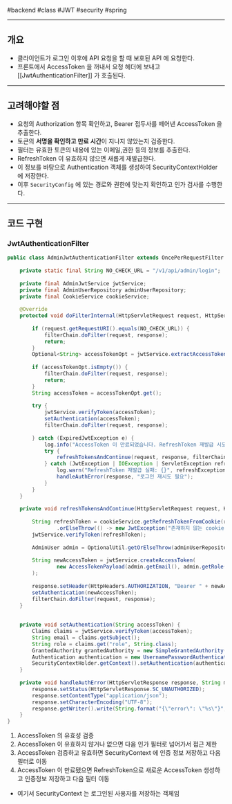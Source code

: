#backend #class #JWT #security #spring 

___

## 개요

- 클라이언트가 로그인 이후에 API 요청을 할 때 보호된 API 에 요청한다.
- 프론트에서 AccessToken 을 꺼내서 요청 헤더에 보내고 [[JwtAuthenticationFilter]] 가 호출된다.

___

## 고려해야할 점

- 요청의 Authorization 항목 확인하고, Bearer 접두사를 떼어낸 AccessToken 을 추출한다.
- 토큰의 **서명을 확인하고 만료 시간**이 지나지 않았는지 검증한다.
- 필터는 유효한 토큰의 내용에 있는 이메일,권한 등의 정보를 추출한다.
- RefreshToken 이 유효하지 않으면 새롭게 재발급한다.
- 이 정보를 바탕으로 Authentication 객체를 생성하여 SecurityContextHolder 에 저장한다.
- 이후  `SecurityConfig` 에 있는 경로와 권한에 맞는지 확인하고 인가 검사를 수행한다.

___

## 코드 구현

### JwtAuthenticationFilter

```java
public class AdminJwtAuthenticationFilter extends OncePerRequestFilter {  
  
    private static final String NO_CHECK_URL = "/v1/api/admin/login";  
  
    private final AdminJwtService jwtService;  
    private final AdminUserRepository adminUserRepository;  
    private final CookieService cookieService;  
  
    @Override  
    protected void doFilterInternal(HttpServletRequest request, HttpServletResponse response, FilterChain filterChain) throws ServletException, IOException {  
  
        if (request.getRequestURI().equals(NO_CHECK_URL)) {  
            filterChain.doFilter(request, response);  
            return;  
        }  
        Optional<String> accessTokenOpt = jwtService.extractAccessToken(request);  
  
        if (accessTokenOpt.isEmpty()) {  
            filterChain.doFilter(request, response);  
            return;  
        }  
        String accessToken = accessTokenOpt.get();  
  
        try {  
            jwtService.verifyToken(accessToken);  
            setAuthentication(accessToken);  
            filterChain.doFilter(request, response);  
  
        } catch (ExpiredJwtException e) {  
            log.info("AccessToken 이 만료되었습니다. RefreshToken 재발급 시도");  
            try {  
                refreshTokensAndContinue(request, response, filterChain);  
            } catch (JwtException | IOException | ServletException refreshException) {  
                log.warn("RefreshToken 재발급 실패: {}", refreshException.getMessage());  
                handleAuthError(response, "로그인 재시도 필요");  
            }  
        }  
    }  
  
    private void refreshTokensAndContinue(HttpServletRequest request, HttpServletResponse response, FilterChain filterChain) throws IOException, ServletException {  
  
        String refreshToken = cookieService.getRefreshTokenFromCookie(request)  
                .orElseThrow(() -> new JwtException("존재하지 않는 cookie"));  
        jwtService.verifyToken(refreshToken);  
  
        AdminUser admin = OptionalUtil.getOrElseThrow(adminUserRepository.findByRefreshToken(refreshToken),"존재하지 않는 관리자입니다.");  
  
        String newAccessToken = jwtService.createAccessToken(  
                new AccessTokenPayload(admin.getEmail(), admin.getRole(), new Date())  
        );  
  
        response.setHeader(HttpHeaders.AUTHORIZATION, "Bearer " + newAccessToken);  
        setAuthentication(newAccessToken);  
        filterChain.doFilter(request, response);  
    }  
  
  
    private void setAuthentication(String accessToken) {  
        Claims claims = jwtService.verifyToken(accessToken);  
        String email = claims.getSubject();  
        String role = claims.get("role", String.class);  
        GrantedAuthority grantedAuthority = new SimpleGrantedAuthority(role);  
        Authentication authentication = new UsernamePasswordAuthenticationToken(email, null, List.of(grantedAuthority));  
        SecurityContextHolder.getContext().setAuthentication(authentication);  
    }  
  
    private void handleAuthError(HttpServletResponse response, String message) throws IOException {  
        response.setStatus(HttpServletResponse.SC_UNAUTHORIZED);  
        response.setContentType("application/json");  
        response.setCharacterEncoding("UTF-8");  
        response.getWriter().write(String.format("{\"error\": \"%s\"}", message));  
    }  
}
```

1. AccessToken 의 유효성 검증
2. AccessToken 이 유효하지 않거나 없으면 다음 인가 필터로 넘어가서 접근 제한
3. AccessToken 검증하고 유효하면 SecurityContext 에 인증 정보 저장하고 다음 필터로 이동
4. AccessToken 이 만료됐으면 RefreshToken으로 새로운 AccessToken 생성하고 인증정보 저장하고 다음 필터 이동

- 여기서 SecurityContext 는 로그인된 사용자를 저장하는 객체임
